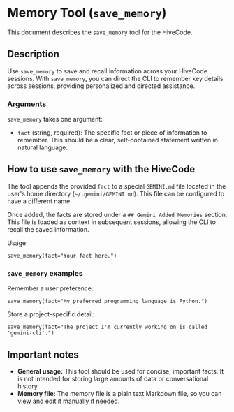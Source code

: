 # Memory Tool (`save_memory`)

This document describes the `save_memory` tool for the HiveCode.

## Description

Use `save_memory` to save and recall information across your HiveCode sessions.
With `save_memory`, you can direct the CLI to remember key details across
sessions, providing personalized and directed assistance.

### Arguments

`save_memory` takes one argument:

- `fact` (string, required): The specific fact or piece of information to
  remember. This should be a clear, self-contained statement written in natural
  language.

## How to use `save_memory` with the HiveCode

The tool appends the provided `fact` to a special `GEMINI.md` file located in
the user's home directory (`~/.gemini/GEMINI.md`). This file can be configured
to have a different name.

Once added, the facts are stored under a `## Gemini Added Memories` section.
This file is loaded as context in subsequent sessions, allowing the CLI to
recall the saved information.

Usage:

```
save_memory(fact="Your fact here.")
```

### `save_memory` examples

Remember a user preference:

```
save_memory(fact="My preferred programming language is Python.")
```

Store a project-specific detail:

```
save_memory(fact="The project I'm currently working on is called 'gemini-cli'.")
```

## Important notes

- **General usage:** This tool should be used for concise, important facts. It
  is not intended for storing large amounts of data or conversational history.
- **Memory file:** The memory file is a plain text Markdown file, so you can
  view and edit it manually if needed.

